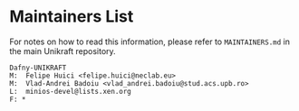 Maintainers List
================

For notes on how to read this information, please refer to `MAINTAINERS.md` in
the main Unikraft repository.

	Dafny-UNIKRAFT
	M:	Felipe Huici <felipe.huici@neclab.eu>
	M:	Vlad-Andrei Badoiu <vlad_andrei.badoiu@stud.acs.upb.ro>
	L:	minios-devel@lists.xen.org
	F: *

